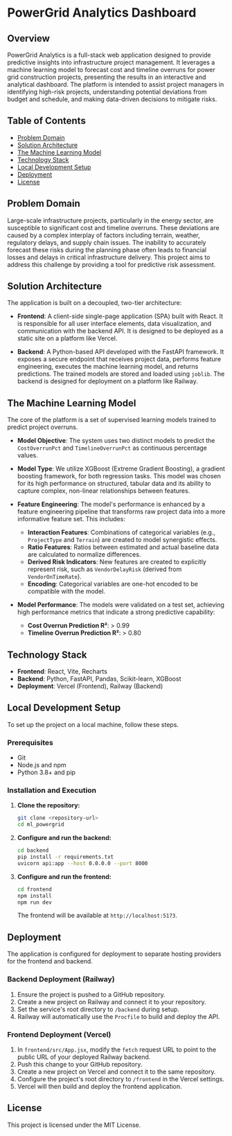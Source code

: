 # PowerGrid Analytics Dashboard

## Overview

PowerGrid Analytics is a full-stack web application designed to provide predictive insights into infrastructure project management. It leverages a machine learning model to forecast cost and timeline overruns for power grid construction projects, presenting the results in an interactive and analytical dashboard. The platform is intended to assist project managers in identifying high-risk projects, understanding potential deviations from budget and schedule, and making data-driven decisions to mitigate risks.

## Table of Contents

- [Problem Domain](#problem-domain)
- [Solution Architecture](#solution-architecture)
- [The Machine Learning Model](#the-machine-learning-model)
- [Technology Stack](#technology-stack)
- [Local Development Setup](#local-development-setup)
- [Deployment](#deployment)
- [License](#license)

## Problem Domain

Large-scale infrastructure projects, particularly in the energy sector, are susceptible to significant cost and timeline overruns. These deviations are caused by a complex interplay of factors including terrain, weather, regulatory delays, and supply chain issues. The inability to accurately forecast these risks during the planning phase often leads to financial losses and delays in critical infrastructure delivery. This project aims to address this challenge by providing a tool for predictive risk assessment.

## Solution Architecture

The application is built on a decoupled, two-tier architecture:

-   **Frontend**: A client-side single-page application (SPA) built with React. It is responsible for all user interface elements, data visualization, and communication with the backend API. It is designed to be deployed as a static site on a platform like Vercel.

-   **Backend**: A Python-based API developed with the FastAPI framework. It exposes a secure endpoint that receives project data, performs feature engineering, executes the machine learning model, and returns predictions. The trained models are stored and loaded using `joblib`. The backend is designed for deployment on a platform like Railway.

## The Machine Learning Model

The core of the platform is a set of supervised learning models trained to predict project overruns.

-   **Model Objective**: The system uses two distinct models to predict the `CostOverrunPct` and `TimelineOverrunPct` as continuous percentage values.

-   **Model Type**: We utilize XGBoost (Extreme Gradient Boosting), a gradient boosting framework, for both regression tasks. This model was chosen for its high performance on structured, tabular data and its ability to capture complex, non-linear relationships between features.

-   **Feature Engineering**: The model's performance is enhanced by a feature engineering pipeline that transforms raw project data into a more informative feature set. This includes:
    -   **Interaction Features**: Combinations of categorical variables (e.g., `ProjectType` and `Terrain`) are created to model synergistic effects.
    -   **Ratio Features**: Ratios between estimated and actual baseline data are calculated to normalize differences.
    -   **Derived Risk Indicators**: New features are created to explicitly represent risk, such as `VendorDelayRisk` (derived from `VendorOnTimeRate`).
    -   **Encoding**: Categorical variables are one-hot encoded to be compatible with the model.

-   **Model Performance**: The models were validated on a test set, achieving high performance metrics that indicate a strong predictive capability:
    -   **Cost Overrun Prediction R²**: > 0.99
    -   **Timeline Overrun Prediction R²**: > 0.80

## Technology Stack

-   **Frontend**: React, Vite, Recharts
-   **Backend**: Python, FastAPI, Pandas, Scikit-learn, XGBoost
-   **Deployment**: Vercel (Frontend), Railway (Backend)

## Local Development Setup

To set up the project on a local machine, follow these steps.

### Prerequisites

-   Git
-   Node.js and npm
-   Python 3.8+ and pip

### Installation and Execution

1.  **Clone the repository:**
    ```bash
    git clone <repository-url>
    cd ml_powergrid
    ```

2.  **Configure and run the backend:**
    ```bash
    cd backend
    pip install -r requirements.txt
    uvicorn api:app --host 0.0.0.0 --port 8000
    ```

3.  **Configure and run the frontend:**
    ```bash
    cd frontend
    npm install
    npm run dev
    ```
    The frontend will be available at `http://localhost:5173`.

## Deployment

The application is configured for deployment to separate hosting providers for the frontend and backend.

### Backend Deployment (Railway)

1.  Ensure the project is pushed to a GitHub repository.
2.  Create a new project on Railway and connect it to your repository.
3.  Set the service's root directory to `/backend` during setup.
4.  Railway will automatically use the `Procfile` to build and deploy the API.

### Frontend Deployment (Vercel)

1.  In `frontend/src/App.jsx`, modify the `fetch` request URL to point to the public URL of your deployed Railway backend.
2.  Push this change to your GitHub repository.
3.  Create a new project on Vercel and connect it to the same repository.
4.  Configure the project's root directory to `/frontend` in the Vercel settings.
5.  Vercel will then build and deploy the frontend application.

## License

This project is licensed under the MIT License.
